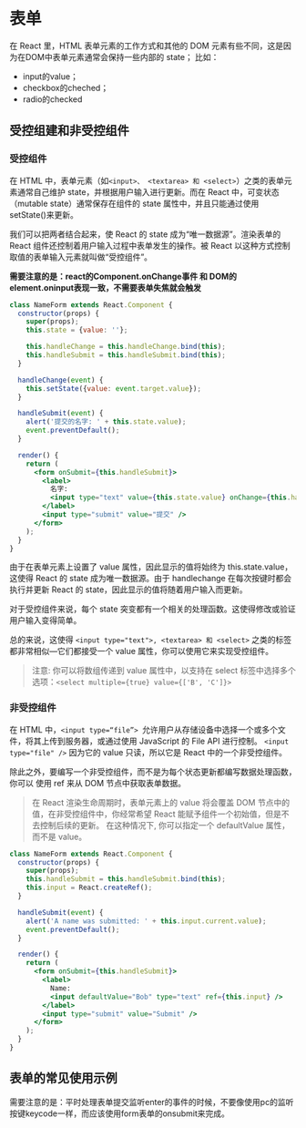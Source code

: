 # 表单
在 React 里，HTML 表单元素的工作方式和其他的 DOM 元素有些不同，这是因为在DOM中表单元素通常会保持一些内部的 state；
比如：
* input的value；
* checkbox的cheched；
* radio的checked

## 受控组建和非受控组件

### 受控组件
在 HTML 中，表单元素（如`<input>、 <textarea> 和 <select>`）之类的表单元素通常自己维护 state，并根据用户输入进行更新。而在 React 中，可变状态（mutable state）通常保存在组件的 state 属性中，并且只能通过使用 setState()来更新。

我们可以把两者结合起来，使 React 的 state 成为“唯一数据源”。渲染表单的 React 组件还控制着用户输入过程中表单发生的操作。被 React 以这种方式控制取值的表单输入元素就叫做“受控组件”。

**需要注意的是：react的Component.onChange事件 和 DOM的 element.oninput表现一致，不需要表单失焦就会触发**
````jsx
class NameForm extends React.Component {
  constructor(props) {
    super(props);
    this.state = {value: ''};

    this.handleChange = this.handleChange.bind(this);
    this.handleSubmit = this.handleSubmit.bind(this);
  }

  handleChange(event) {
    this.setState({value: event.target.value});
  }

  handleSubmit(event) {
    alert('提交的名字: ' + this.state.value);
    event.preventDefault();
  }

  render() {
    return (
      <form onSubmit={this.handleSubmit}>
        <label>
          名字:
          <input type="text" value={this.state.value} onChange={this.handleChange} />
        </label>
        <input type="submit" value="提交" />
      </form>
    );
  }
}
````
由于在表单元素上设置了 value 属性，因此显示的值将始终为 this.state.value，这使得 React 的 state 成为唯一数据源。由于 handlechange 在每次按键时都会执行并更新 React 的 state，因此显示的值将随着用户输入而更新。

对于受控组件来说，每个 state 突变都有一个相关的处理函数。这使得修改或验证用户输入变得简单。

总的来说，这使得 `<input type="text">, <textarea> 和 <select>` 之类的标签都非常相似—它们都接受一个 value 属性，你可以使用它来实现受控组件。

>注意: 你可以将数组传递到 value 属性中，以支持在 select 标签中选择多个选项：`<select multiple={true} value={['B', 'C']}>`

### 非受控组件
在 HTML 中，`<input type=“file”> `允许用户从存储设备中选择一个或多个文件，将其上传到服务器，或通过使用 JavaScript 的 File API 进行控制。
`<input type="file" />`
因为它的 value 只读，所以它是 React 中的一个非受控组件。

除此之外，要编写一个非受控组件，而不是为每个状态更新都编写数据处理函数，你可以 使用 ref 来从 DOM 节点中获取表单数据。
>在 React 渲染生命周期时，表单元素上的 value 将会覆盖 DOM 节点中的值，在非受控组件中，你经常希望 React 能赋予组件一个初始值，但是不去控制后续的更新。 在这种情况下, 你可以指定一个 defaultValue 属性，而不是 value。

````jsx
class NameForm extends React.Component {
  constructor(props) {
    super(props);
    this.handleSubmit = this.handleSubmit.bind(this);
    this.input = React.createRef();
  }

  handleSubmit(event) {
    alert('A name was submitted: ' + this.input.current.value);
    event.preventDefault();
  }

  render() {
    return (
      <form onSubmit={this.handleSubmit}>
        <label>
          Name:
          <input defaultValue="Bob" type="text" ref={this.input} />
        </label>
        <input type="submit" value="Submit" />
      </form>
    );
  }
}
````


## 表单的常见使用示例

需要注意的是：平时处理表单提交监听enter的事件的时候，不要像使用pc的监听按键keycode一样，而应该使用form表单的onsubmit来完成。



